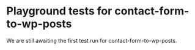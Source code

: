 # Playground tests for contact-form-to-wp-posts
We are still awaiting the first test run for contact-form-to-wp-posts.
